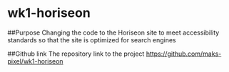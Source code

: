 # wk1-horiseon

##Purpose
Changing the code to the Horiseon site to meet accessibility standards so that the site is optimized for search engines

##Github link
The repository link to the project
https://github.com/maks-pixel/wk1-horiseon

